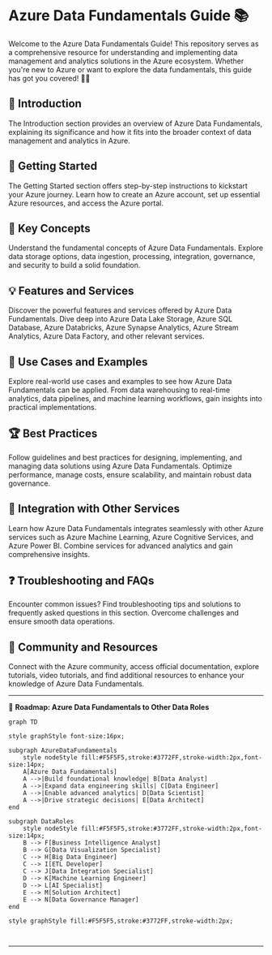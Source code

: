 # Azure Data Fundamentals Guide 📚

Welcome to the Azure Data Fundamentals Guide! This repository serves as a comprehensive resource for understanding and implementing data management and analytics solutions in the Azure ecosystem. Whether you're new to Azure or want to explore the data fundamentals, this guide has got you covered! 💪🚀

## 🌟 Introduction

The Introduction section provides an overview of Azure Data Fundamentals, explaining its significance and how it fits into the broader context of data management and analytics in Azure.

## 🚀 Getting Started

The Getting Started section offers step-by-step instructions to kickstart your Azure journey. Learn how to create an Azure account, set up essential Azure resources, and access the Azure portal.

## 🧠 Key Concepts

Understand the fundamental concepts of Azure Data Fundamentals. Explore data storage options, data ingestion, processing, integration, governance, and security to build a solid foundation.

## 💡 Features and Services

Discover the powerful features and services offered by Azure Data Fundamentals. Dive deep into Azure Data Lake Storage, Azure SQL Database, Azure Databricks, Azure Synapse Analytics, Azure Stream Analytics, Azure Data Factory, and other relevant services.

## 🎯 Use Cases and Examples

Explore real-world use cases and examples to see how Azure Data Fundamentals can be applied. From data warehousing to real-time analytics, data pipelines, and machine learning workflows, gain insights into practical implementations.

## 🏆 Best Practices

Follow guidelines and best practices for designing, implementing, and managing data solutions using Azure Data Fundamentals. Optimize performance, manage costs, ensure scalability, and maintain robust data governance.

## 🤝 Integration with Other Services

Learn how Azure Data Fundamentals integrates seamlessly with other Azure services such as Azure Machine Learning, Azure Cognitive Services, and Azure Power BI. Combine services for advanced analytics and gain comprehensive insights.

## ❓ Troubleshooting and FAQs

Encounter common issues? Find troubleshooting tips and solutions to frequently asked questions in this section. Overcome challenges and ensure smooth data operations.

## 👥 Community and Resources

Connect with the Azure community, access official documentation, explore tutorials, video tutorials, and find additional resources to enhance your knowledge of Azure Data Fundamentals.

---

🚀 **Roadmap: Azure Data Fundamentals to Other Data Roles**

```mermaid
graph TD

style graphStyle font-size:16px;

subgraph AzureDataFundamentals
    style nodeStyle fill:#F5F5F5,stroke:#3772FF,stroke-width:2px,font-size:14px;
    A[Azure Data Fundamentals]
    A -->|Build foundational knowledge| B[Data Analyst]
    A -->|Expand data engineering skills| C[Data Engineer]
    A -->|Enable advanced analytics| D[Data Scientist]
    A -->|Drive strategic decisions| E[Data Architect]
end

subgraph DataRoles
    style nodeStyle fill:#F5F5F5,stroke:#3772FF,stroke-width:2px,font-size:14px;
    B --> F[Business Intelligence Analyst]
    B --> G[Data Visualization Specialist]
    C --> H[Big Data Engineer]
    C --> I[ETL Developer]
    C --> J[Data Integration Specialist]
    D --> K[Machine Learning Engineer]
    D --> L[AI Specialist]
    E --> M[Solution Architect]
    E --> N[Data Governance Manager]
end

style graphStyle fill:#F5F5F5,stroke:#3772FF,stroke-width:2px;



```
---
